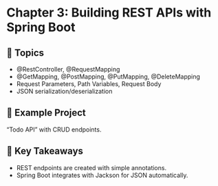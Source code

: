 # Chapter 3: Building REST APIs with Spring Boot

## 📖 Topics
- @RestController, @RequestMapping
- @GetMapping, @PostMapping, @PutMapping, @DeleteMapping
- Request Parameters, Path Variables, Request Body
- JSON serialization/deserialization

## 🚀 Example Project
“Todo API” with CRUD endpoints.

## 📝 Key Takeaways
- REST endpoints are created with simple annotations.
- Spring Boot integrates with Jackson for JSON automatically.